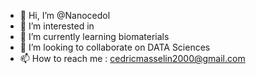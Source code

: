 - 👋 Hi, I’m @Nanocedol
- 👀 I’m interested in 
- 🌱 I’m currently learning biomaterials
- 💞️ I’m looking to collaborate on DATA Sciences
- 📫 How to reach me : cedricmasselin2000@gmail.com

<!---
Nanocedol/Nanocedol is a ✨ special ✨ repository because its `README.md` (this file) appears on your GitHub profile.
You can click the Preview link to take a look at your changes.
--->
